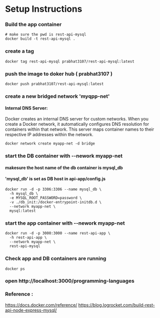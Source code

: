 # Setup Instructions

### Build the app container

```shell
# make sure the pwd is rest-api-mysql
docker build -t rest-api-mysql .
```

### create a tag
```shell
docker tag rest-api-mysql prabhat3107/rest-api-mysql:latest
```
### push the image to doker hub ( prabhat3107 )
```shell
docker push prabhat3107/rest-api-mysql:latest
```

### create a new bridged network 'myqpp-net' 

#### Internal DNS Server:
Docker creates an internal DNS server for custom networks.
When you create a Docker network, it automatically configures DNS resolution for containers within that network. 
This server maps container names to their respective IP addresses within the network.

```shell
docker network create myapp-net -d bridge
```
### start the DB container with  --nework myapp-net
#### makesure the host name of the db container is mysql_db 
#### 'mysql_db' is set as DB host in api-app/config.js 
```shell
docker run -d -p 3306:3306 --name mysql_db \
  -h mysql_db \
  -e MYSQL_ROOT_PASSWORD=password \
  -v ./db_init:/docker-entrypoint-initdb.d \
  --network myapp-net \
  mysql:latest
```

### start the app container with --nework myapp-net

```shell
docker run -d -p 3000:3000 --name rest-api-app \
  -h rest-api-app \
  --network myapp-net \
  rest-api-mysql
```

### Check app and DB containers are running 

```shell
docker ps 
```

### open http://localhost:3000/programming-languages


### Reference : 
https://docs.docker.com/reference/
https://blog.logrocket.com/build-rest-api-node-express-mysql/

